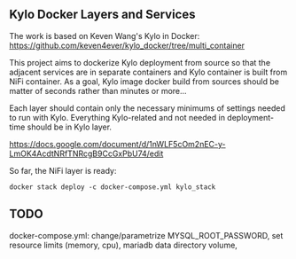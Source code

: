 ## Kylo Docker Layers and Services

The work is based on Keven Wang's Kylo in Docker: https://github.com/keven4ever/kylo_docker/tree/multi_container

This project aims to dockerize Kylo deployment from source so that the adjacent
services are in separate containers and Kylo container is built from NiFi container.
As a goal, Kylo image docker build from sources should be matter of seconds rather than minutes or more...

Each layer should contain only the necessary minimums of settings needed to run with Kylo.
Everything Kylo-related and not needed in deployment-time should be in Kylo layer.

https://docs.google.com/document/d/1nWLF5cOm2nEC-y-LmOK4AcdtNRfTNRcgB9CcGxPbU74/edit

So far, the NiFi layer is ready:

```
docker stack deploy -c docker-compose.yml kylo_stack
```

## TODO
docker-compose.yml:
change/parametrize MYSQL_ROOT_PASSWORD,
set resource limits (memory, cpu),
mariadb data directory volume,